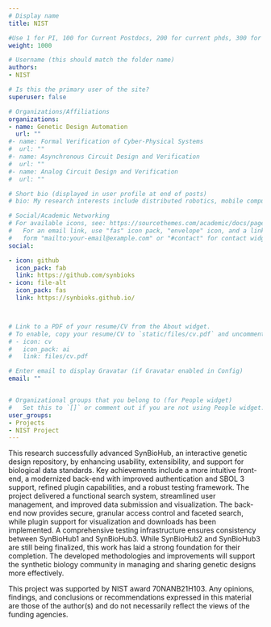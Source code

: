 ```yaml
---
# Display name
title: NIST

#Use 1 for PI, 100 for Current Postdocs, 200 for current phds, 300 for current masters, 400 for current undergrads, 800 for alum postdocs, 810 for alum phds, 820 for alum masters, and 830 for alum undergrads, 900 for tools, 1000 for projects, 900 for tools, 1000 for projects
weight: 1000

# Username (this should match the folder name)
authors:
- NIST

# Is this the primary user of the site?
superuser: false

# Organizations/Affiliations
organizations:
- name: Genetic Design Automation
  url: ""
#- name: Formal Verification of Cyber-Physical Systems
#  url: ""
#- name: Asynchronous Circuit Design and Verification
#  url: ""
#- name: Analog Circuit Design and Verification
#  url: ""

# Short bio (displayed in user profile at end of posts)
# bio: My research interests include distributed robotics, mobile computing and programmable matter.

# Social/Academic Networking
# For available icons, see: https://sourcethemes.com/academic/docs/page-builder/#icons
#   For an email link, use "fas" icon pack, "envelope" icon, and a link in the
#   form "mailto:your-email@example.com" or "#contact" for contact widget.
social:

- icon: github
  icon_pack: fab
  link: https://github.com/synbioks
- icon: file-alt
  icon_pack: fas
  link: https://synbioks.github.io/



# Link to a PDF of your resume/CV from the About widget.
# To enable, copy your resume/CV to `static/files/cv.pdf` and uncomment the lines below.
# - icon: cv
#   icon_pack: ai
#   link: files/cv.pdf

# Enter email to display Gravatar (if Gravatar enabled in Config)
email: ""


# Organizational groups that you belong to (for People widget)
#   Set this to `[]` or comment out if you are not using People widget.
user_groups:
- Projects
- NIST Project
---
```


This research successfully advanced SynBioHub, an interactive genetic design repository, by enhancing usability, extensibility, and support for biological data standards. Key achievements include a more intuitive front-end, a modernized back-end with improved authentication and SBOL 3 support, refined plugin capabilities, and a robust testing framework. The project delivered a functional search system, streamlined user management, and improved data submission and visualization. The back-end now provides secure, granular access control and faceted search, while plugin support for visualization and downloads has been implemented. A comprehensive testing infrastructure ensures consistency between SynBioHub1 and SynBioHub3. While SynBioHub2 and SynBioHub3 are still being finalized, this work has laid a strong foundation for their completion. The developed methodologies and improvements will support the synthetic biology community in managing and sharing genetic designs more effectively.

This project was supported by NIST award 70NANB21H103. Any opinions, findings, and conclusions or recommendations expressed in this material are those of the author(s) and do not necessarily reflect the views of the funding agencies.